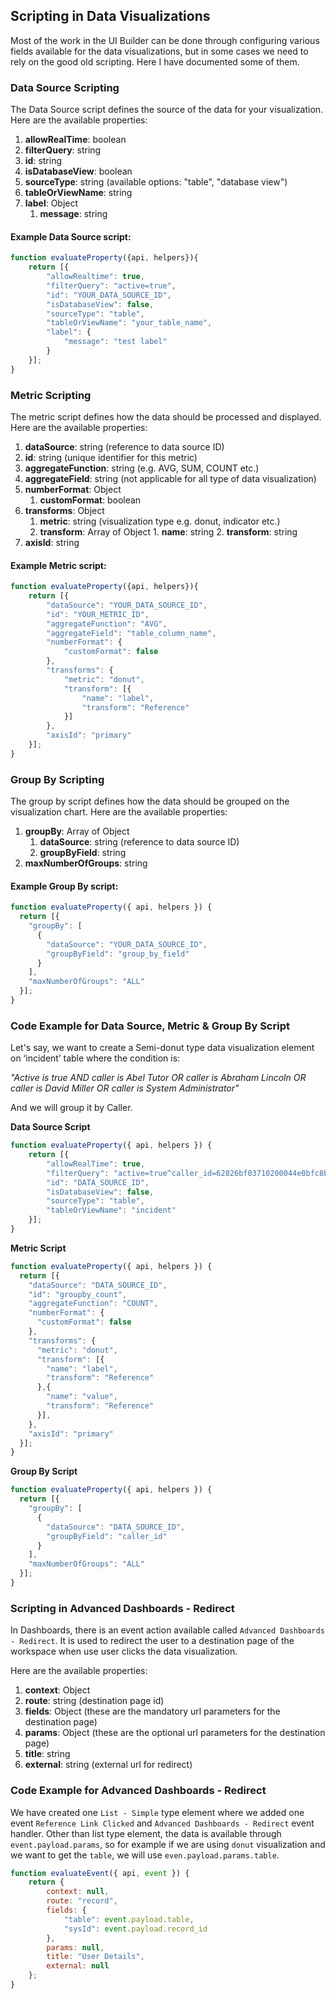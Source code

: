 ﻿## Scripting in Data Visualizations
Most of the work in the UI Builder can be done through configuring various fields available for the data visualizations, but in some cases we need to rely on the good old scripting. Here I have documented some of them.
<a id="data_source_scripting"></a>
### Data Source Scripting
The Data Source script defines the source of the data for your visualization. Here are the available properties:
 1. **allowRealTime**: boolean
 2. **filterQuery**: string
 3. **id**: string
 4. **isDatabaseView**: boolean
 5. **sourceType**: string (available options: "table", "database view")
 6. **tableOrViewName**: string
 7. **label**: Object
	1. **message**: string
#### Example Data Source script:
```javascript
function evaluateProperty({api, helpers}){
	return [{
		"allowRealtime": true,
		"filterQuery": "active=true",
		"id": "YOUR_DATA_SOURCE_ID",
		"isDatabaseView": false,
		"sourceType": "table",
		"tableOrViewName": "your_table_name",
		"label": {
			"message": "test label"
		}
	}];
}
```
<a id="metric_scripting"></a>
### Metric Scripting
The metric script defines how the data should be processed and displayed. Here are the available properties:
 1. **dataSource**: string (reference to data source ID)
 2. **id**: string (unique identifier for this metric)
 3. **aggregateFunction**:  string (e.g. AVG, SUM, COUNT etc.)
 4. **aggregateField**: string (not applicable for all type of data visualization)
 5. **numberFormat**: Object
	1. **customFormat**: boolean
6. **transforms**: Object
	1.  **metric**: string (visualization type e.g. donut, indicator etc.)
	2.  **transform**: Array of Object 
			1.  **name**: string
			2. **transform**: string
7. **axisId**: string
#### Example Metric script:
```javascript
function evaluateProperty({api, helpers}){
	return [{
		"dataSource": "YOUR_DATA_SOURCE_ID",
		"id": "YOUR_METRIC_ID",
		"aggregateFunction": "AVG",
		"aggregateField": "table_column_name",
		"numberFormat": {
			"customFormat": false
		},
		"transforms": {
			"metric": "donut",
			"transform": [{
				"name": "label",
				"transform": "Reference"
			}]
		},
		"axisId": "primary"
	}];
}
```
<a id="group_by_scripting"></a>
### Group By Scripting
The group by script defines how the data should be grouped on the visualization chart. Here are the available properties:

1.  **groupBy**: Array of Object
    1.  **dataSource**: string (reference to data source ID)   
    2.  **groupByField**: string        
2.  **maxNumberOfGroups**: string
#### Example Group By script:
```javascript
function evaluateProperty({ api, helpers }) {
  return [{
    "groupBy": [
      {
        "dataSource": "YOUR_DATA_SOURCE_ID",
        "groupByField": "group_by_field"
      }
    ],
    "maxNumberOfGroups": "ALL"
  }];
}
```
<a id="data_metric_example"></a>
### Code Example for Data Source, Metric & Group By Script
Let's say, we want to create a Semi-donut type data visualization element on ‘incident’ table where the condition is:

*"Active is true AND caller is Abel Tutor OR caller is Abraham Lincoln OR caller is David Miller OR caller is System Administrator"* 

And we will group it by Caller.

**Data Source Script**
```javascript
function evaluateProperty({ api, helpers }) {
	return [{
		"allowRealTime": true,
		"filterQuery": "active=true^caller_id=62826bf03710200044e0bfc8bcbe5df1^ORcaller_id=a8f98bb0eb32010045e1a5115206fe3a^ORcaller_id=77ad8176731313005754660c4cf6a7de^ORcaller_id=6816f79cc0a8016401c5a33be04be441",
		"id": "DATA_SOURCE_ID",
		"isDatabaseView": false,
		"sourceType": "table",
		"tableOrViewName": "incident"
	}];
}
```
**Metric Script**
```javascript
function evaluateProperty({ api, helpers }) {
  return [{
    "dataSource": "DATA_SOURCE_ID",
    "id": "groupby_count",
    "aggregateFunction": "COUNT",
    "numberFormat": {
      "customFormat": false
    },
    "transforms": {
      "metric": "donut",
      "transform": [{
        "name": "label",
        "transform": "Reference"
      },{
        "name": "value",
        "transform": "Reference"
      }],
    },
    "axisId": "primary"
  }];
}
```
**Group By Script**
```javascript
function evaluateProperty({ api, helpers }) {
  return [{
    "groupBy": [
      {
        "dataSource": "DATA_SOURCE_ID",
        "groupByField": "caller_id"
      }
    ],
    "maxNumberOfGroups": "ALL"
  }];
}
```
<a id="dashboard_redirect"></a>
### Scripting in Advanced Dashboards - Redirect
In Dashboards, there is an event action available called `Advanced Dashboards - Redirect`. It is used to redirect the user to a destination page of the workspace when use user clicks the data visualization.

Here are the available properties:
1. **context**: Object
2. **route**: string (destination page id)
3. **fields**: Object (these are the mandatory url parameters for the destination page)
4. **params**: Object (these are the optional url parameters for the destination page)
5. **title**: string
6. **external**: string (external url for redirect)

<a id="dashboard_redirect_code"></a>
### Code Example for Advanced Dashboards - Redirect
We have created one `List - Simple` type element where we added one event `Reference Link Clicked` and `Advanced Dashboards - Redirect` event handler.
Other than list type element, the data is available through `event.payload.params`, so for example if we are using `donut` visualization and we want to get the `table`, we will use ``even.payload.params.table``.
```javascript
function evaluateEvent({ api, event }) {
	return {
		context: null,
		route: "record",
		fields: {
			"table": event.payload.table,
			"sysId": event.payload.record_id
		},
		params: null,
		title: "User Details",
		external: null
	};
}
```


